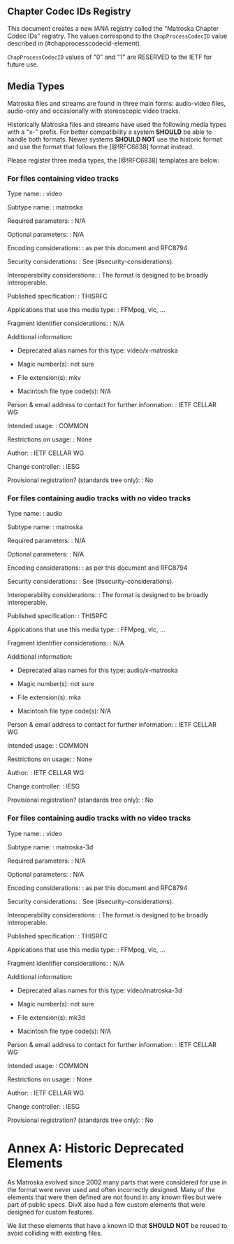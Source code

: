 


## Chapter Codec IDs Registry

This document creates a new IANA registry called the "Matroska Chapter Codec IDs" registry.
The values correspond to the `ChapProcessCodecID` value described in (#chapprocesscodecid-element).

`ChapProcessCodecID` values of "0" and "1" are RESERVED to the IETF for future use.

## Media Types

Matroska files and streams are found in three main forms: audio-video files, audio-only and occasionally with stereoscopic video tracks.

Historically Matroska files and streams have used the following media types with a "x-" prefix.
For better compatibility a system **SHOULD** be able to handle both formats.
Newer systems **SHOULD NOT** use the historic format and use the format that follows the [@!RFC6838] format instead.

Please register three media types, the [@!RFC6838] templates are below:

### For files containing video tracks

Type name:
: video

Subtype name:
: matroska

Required parameters:
: N/A

Optional parameters:
: N/A

Encoding considerations:
: as per this document and RFC8794

Security considerations:
: See (#security-considerations).

Interoperability considerations:
: The format is designed to be broadly interoperable.

Published specification:
: THISRFC

Applications that use this media type:
: FFMpeg, vlc, ...

Fragment identifier considerations:
: N/A

Additional information:

  - Deprecated alias names for this type: video/x-matroska

  - Magic number(s): not sure

  - File extension(s): mkv

  - Macintosh file type code(s): N/A

Person & email address to contact for further information:
: IETF CELLAR WG

Intended usage:
: COMMON

Restrictions on usage:
: None

Author:
: IETF CELLAR WG

Change controller:
: IESG

Provisional registration? (standards tree only):
: No

### For files containing audio tracks with no video tracks

Type name:
: audio

Subtype name:
: matroska

Required parameters:
: N/A

Optional parameters:
: N/A

Encoding considerations:
: as per this document and RFC8794

Security considerations:
: See (#security-considerations).

Interoperability considerations:
: The format is designed to be broadly interoperable.

Published specification:
: THISRFC

Applications that use this media type:
: FFMpeg, vlc, ...

Fragment identifier considerations:
: N/A

Additional information:

  - Deprecated alias names for this type: audio/x-matroska

  - Magic number(s): not sure

  - File extension(s): mka

  - Macintosh file type code(s): N/A

Person & email address to contact for further information:
: IETF CELLAR WG

Intended usage:
: COMMON

Restrictions on usage:
: None

Author:
: IETF CELLAR WG

Change controller:
: IESG

Provisional registration? (standards tree only):
: No

### For files containing audio tracks with no video tracks

Type name:
: video

Subtype name:
: matroska-3d

Required parameters:
: N/A

Optional parameters:
: N/A

Encoding considerations:
: as per this document and RFC8794

Security considerations:
: See (#security-considerations).

Interoperability considerations:
: The format is designed to be broadly interoperable.

Published specification:
: THISRFC

Applications that use this media type:
: FFMpeg, vlc, ...

Fragment identifier considerations:
: N/A

Additional information:

  - Deprecated alias names for this type: video/matroska-3d

  - Magic number(s): not sure

  - File extension(s): mk3d

  - Macintosh file type code(s): N/A

Person & email address to contact for further information:
: IETF CELLAR WG

Intended usage:
: COMMON

Restrictions on usage:
: None

Author:
: IETF CELLAR WG

Change controller:
: IESG

Provisional registration? (standards tree only):
: No

# Annex A: Historic Deprecated Elements

As Matroska evolved since 2002 many parts that were considered for use in the format were never
used and often incorrectly designed. Many of the elements that were then defined are not
found in any known files but were part of public specs. DivX also had a few custom elements that
were designed for custom features.

We list these elements that have a known ID that **SHOULD NOT** be reused to avoid colliding
with existing files.

